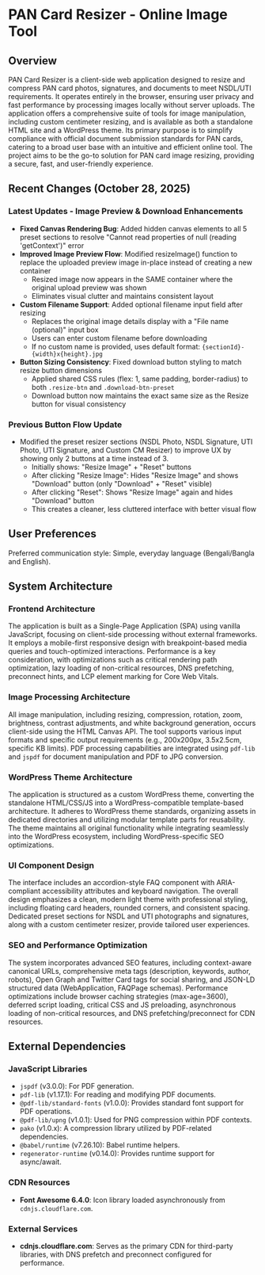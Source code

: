 # PAN Card Resizer - Online Image Tool

## Overview
PAN Card Resizer is a client-side web application designed to resize and compress PAN card photos, signatures, and documents to meet NSDL/UTI requirements. It operates entirely in the browser, ensuring user privacy and fast performance by processing images locally without server uploads. The application offers a comprehensive suite of tools for image manipulation, including custom centimeter resizing, and is available as both a standalone HTML site and a WordPress theme. Its primary purpose is to simplify compliance with official document submission standards for PAN cards, catering to a broad user base with an intuitive and efficient online tool. The project aims to be the go-to solution for PAN card image resizing, providing a secure, fast, and user-friendly experience.

## Recent Changes (October 28, 2025)

### Latest Updates - Image Preview & Download Enhancements
- **Fixed Canvas Rendering Bug**: Added hidden canvas elements to all 5 preset sections to resolve "Cannot read properties of null (reading 'getContext')" error
- **Improved Image Preview Flow**: Modified resizeImage() function to replace the uploaded preview image in-place instead of creating a new container
  - Resized image now appears in the SAME container where the original upload preview was shown
  - Eliminates visual clutter and maintains consistent layout
- **Custom Filename Support**: Added optional filename input field after resizing
  - Replaces the original image details display with a "File name (optional)" input box
  - Users can enter custom filename before downloading
  - If no custom name is provided, uses default format: `{sectionId}-{width}x{height}.jpg`
- **Button Sizing Consistency**: Fixed download button styling to match resize button dimensions
  - Applied shared CSS rules (flex: 1, same padding, border-radius) to both `.resize-btn` and `.download-btn-preset`
  - Download button now maintains the exact same size as the Resize button for visual consistency

### Previous Button Flow Update
- Modified the preset resizer sections (NSDL Photo, NSDL Signature, UTI Photo, UTI Signature, and Custom CM Resizer) to improve UX by showing only 2 buttons at a time instead of 3.
  - Initially shows: "Resize Image" + "Reset" buttons
  - After clicking "Resize Image": Hides "Resize Image" and shows "Download" button (only "Download" + "Reset" visible)
  - After clicking "Reset": Shows "Resize Image" again and hides "Download" button
  - This creates a cleaner, less cluttered interface with better visual flow

## User Preferences
Preferred communication style: Simple, everyday language (Bengali/Bangla and English).

## System Architecture

### Frontend Architecture
The application is built as a Single-Page Application (SPA) using vanilla JavaScript, focusing on client-side processing without external frameworks. It employs a mobile-first responsive design with breakpoint-based media queries and touch-optimized interactions. Performance is a key consideration, with optimizations such as critical rendering path optimization, lazy loading of non-critical resources, DNS prefetching, preconnect hints, and LCP element marking for Core Web Vitals.

### Image Processing Architecture
All image manipulation, including resizing, compression, rotation, zoom, brightness, contrast adjustments, and white background generation, occurs client-side using the HTML Canvas API. The tool supports various input formats and specific output requirements (e.g., 200x200px, 3.5x2.5cm, specific KB limits). PDF processing capabilities are integrated using `pdf-lib` and `jspdf` for document manipulation and PDF to JPG conversion.

### WordPress Theme Architecture
The application is structured as a custom WordPress theme, converting the standalone HTML/CSS/JS into a WordPress-compatible template-based architecture. It adheres to WordPress theme standards, organizing assets in dedicated directories and utilizing modular template parts for reusability. The theme maintains all original functionality while integrating seamlessly into the WordPress ecosystem, including WordPress-specific SEO optimizations.

### UI Component Design
The interface includes an accordion-style FAQ component with ARIA-compliant accessibility attributes and keyboard navigation. The overall design emphasizes a clean, modern light theme with professional styling, including floating card headers, rounded corners, and consistent spacing. Dedicated preset sections for NSDL and UTI photographs and signatures, along with a custom centimeter resizer, provide tailored user experiences.

### SEO and Performance Optimization
The system incorporates advanced SEO features, including context-aware canonical URLs, comprehensive meta tags (description, keywords, author, robots), Open Graph and Twitter Card tags for social sharing, and JSON-LD structured data (WebApplication, FAQPage schemas). Performance optimizations include browser caching strategies (max-age=3600), deferred script loading, critical CSS and JS preloading, asynchronous loading of non-critical resources, and DNS prefetching/preconnect for CDN resources.

## External Dependencies

### JavaScript Libraries
-   `jspdf` (v3.0.0): For PDF generation.
-   `pdf-lib` (v1.17.1): For reading and modifying PDF documents.
-   `@pdf-lib/standard-fonts` (v1.0.0): Provides standard font support for PDF operations.
-   `@pdf-lib/upng` (v1.0.1): Used for PNG compression within PDF contexts.
-   `pako` (v1.0.x): A compression library utilized by PDF-related dependencies.
-   `@babel/runtime` (v7.26.10): Babel runtime helpers.
-   `regenerator-runtime` (v0.14.0): Provides runtime support for async/await.

### CDN Resources
-   **Font Awesome 6.4.0**: Icon library loaded asynchronously from `cdnjs.cloudflare.com`.

### External Services
-   **cdnjs.cloudflare.com**: Serves as the primary CDN for third-party libraries, with DNS prefetch and preconnect configured for performance.
